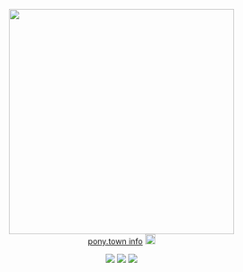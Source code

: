 <p align="center">
  <img src="https://i.ibb.co/g3L6fzR/Wow.jpg" height=400>
  <br><a href="https://sntry.cc/☭">pony.town info</a> <img src="https://xyz.crd.co/assets/images/gallery11/ebeae1bf.gif?v=4ca63763" height=18></p>

<p align="center">
  <img src="https://64.media.tumblr.com/ce40b1e00a70e4f0c5f37db858951f1b/3e577acf25d91de7-07/s250x400/484b821b9054ed956938ec467ebc3a5fde6f4500.gifv">
  <img src="https://64.media.tumblr.com/842d39aa4a1ecad08c65643dcd4b1e9d/3e577acf25d91de7-d3/s250x400/69c9be34835579aff33d0062c83e7120270a971c.gifv">
  <img src="https://64.media.tumblr.com/2a8249f8052d7e1da51f19e2b3bbc7ff/66dbb87d0390004d-bb/s250x400/9fe26d1f2c8836c54a7308e7cb82b2001388099b.gifv">
</p>
